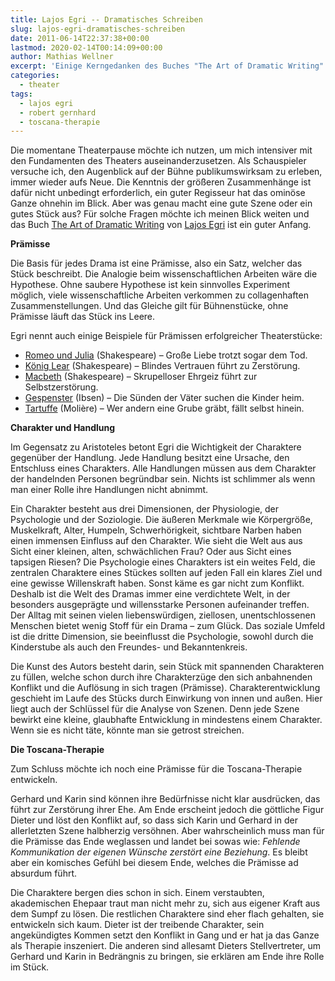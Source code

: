```yaml
---
title: Lajos Egri -- Dramatisches Schreiben
slug: lajos-egri-dramatisches-schreiben
date: 2011-06-14T22:37:38+00:00
lastmod: 2020-02-14T00:14:09+00:00
author: Mathias Wellner
excerpt: 'Einige Kerngedanken des Buches "The Art of Dramatic Writing" von Lajos Egri und Anwendung auf die Toscana-Therapie. '
categories:
  - theater
tags:
  - lajos egri
  - robert gernhard
  - toscana-therapie
---
```

Die momentane Theaterpause möchte ich nutzen, um mich intensiver mit den Fundamenten des Theaters auseinanderzusetzen. Als Schauspieler versuche ich, den Augenblick auf der Bühne publikumswirksam zu erleben, immer wieder aufs Neue. Die Kenntnis der größeren Zusammenhänge ist dafür nicht unbedingt erforderlich, ein guter Regisseur hat das ominöse Ganze ohnehin im Blick. Aber was genau macht eine gute Szene oder ein gutes Stück aus? Für solche Fragen möchte ich meinen Blick weiten und das Buch [The Art of Dramatic Writing](http://en.wikipedia.org/wiki/Lajos_Egri#The_Art_of_Dramatic_Writing) von [Lajos Egri](http://de.wikipedia.org/wiki/Lajos_Egri) ist ein guter Anfang. 

**Prämisse**

Die Basis für jedes Drama ist eine Prämisse, also ein Satz, welcher das Stück beschreibt. Die Analogie beim wissenschaftlichen Arbeiten wäre die Hypothese. Ohne saubere Hypothese ist kein sinnvolles Experiment möglich, viele wissenschaftliche Arbeiten verkommen zu collagenhaften Zusammenstellungen. Und das Gleiche gilt für Bühnenstücke, ohne Prämisse läuft das Stück ins Leere. 

Egri nennt auch einige Beispiele für Prämissen erfolgreicher Theaterstücke:

  * [Romeo und Julia](http://de.wikipedia.org/wiki/Romeo_und_Julia) (Shakespeare) &ndash; Große Liebe trotzt sogar dem Tod.
  * [König Lear](http://de.wikipedia.org/wiki/K%C3%B6nig_Lear) (Shakespeare) &ndash; Blindes Vertrauen führt zu Zerstörung.
  * [Macbeth](http://de.wikipedia.org/wiki/Macbeth_%28Shakespeare%29) (Shakespeare) &ndash; Skrupelloser Ehrgeiz führt zur Selbstzerstörung.
  * [Gespenster](http://de.wikipedia.org/wiki/Gespenster_%28Ibsen%29) (Ibsen) &ndash; Die Sünden der Väter suchen die Kinder heim.
  * [Tartuffe](http://de.wikipedia.org/wiki/Tartuffe) (Molière) &ndash; Wer andern eine Grube gräbt, fällt selbst hinein.

**Charakter und Handlung**

Im Gegensatz zu Aristoteles betont Egri die Wichtigkeit der Charaktere gegenüber der Handlung. Jede Handlung besitzt eine Ursache, den Entschluss eines Charakters. Alle Handlungen müssen aus dem Charakter der handelnden Personen begründbar sein. Nichts ist schlimmer als wenn man einer Rolle ihre Handlungen nicht abnimmt. 

Ein Charakter besteht aus drei Dimensionen, der Physiologie, der Psychologie und der Soziologie. Die äußeren Merkmale wie Körpergröße, Muskelkraft, Alter, Humpeln, Schwerhörigkeit, sichtbare Narben haben einen immensen Einfluss auf den Charakter. Wie sieht die Welt aus aus Sicht einer kleinen, alten, schwächlichen Frau? Oder aus Sicht eines tapsigen Riesen? Die Psychologie eines Charakters ist ein weites Feld, die zentralen Charaktere eines Stückes sollten auf jeden Fall ein klares Ziel und eine gewisse Willenskraft haben. Sonst käme es gar nicht zum Konflikt. Deshalb ist die Welt des Dramas immer eine verdichtete Welt, in der besonders ausgeprägte und willensstarke Personen aufeinander treffen. Der Alltag mit seinen vielen liebenswürdigen, ziellosen, unentschlossenen Menschen bietet wenig Stoff für ein Drama &ndash; zum Glück. Das soziale Umfeld ist die dritte Dimension, sie beeinflusst die Psychologie, sowohl durch die Kinderstube als auch den Freundes- und Bekanntenkreis. 

Die Kunst des Autors besteht darin, sein Stück mit spannenden Charakteren zu füllen, welche schon durch ihre Charakterzüge den sich anbahnenden Konflikt und die Auflösung in sich tragen (Prämisse). Charakterentwicklung geschieht im Laufe des Stücks durch Einwirkung von innen und außen. Hier liegt auch der Schlüssel für die Analyse von Szenen. Denn jede Szene bewirkt eine kleine, glaubhafte Entwicklung in mindestens einem Charakter. Wenn sie es nicht täte, könnte man sie getrost streichen. 

**Die Toscana-Therapie**

Zum Schluss möchte ich noch eine Prämisse für die Toscana-Therapie entwickeln. 

Gerhard und Karin sind können ihre Bedürfnisse nicht klar ausdrücken, das führt zur Zerstörung ihrer Ehe. Am Ende erscheint jedoch die göttliche Figur Dieter und löst den Konflikt auf, so dass sich Karin und Gerhard in der allerletzten Szene halbherzig versöhnen. Aber wahrscheinlich muss man für die Prämisse das Ende weglassen und landet bei sowas wie: _Fehlende Kommunikation der eigenen Wünsche zerstört eine Beziehung_. Es bleibt aber ein komisches Gefühl bei diesem Ende, welches die Prämisse ad absurdum führt. 

Die Charaktere bergen dies schon in sich. Einem verstaubten, akademischen Ehepaar traut man nicht mehr zu, sich aus eigener Kraft aus dem Sumpf zu lösen. Die restlichen Charaktere sind eher flach gehalten, sie entwickeln sich kaum. Dieter ist der treibende Charakter, sein angekündigtes Kommen setzt den Konflikt in Gang und er hat ja das Ganze als Therapie inszeniert. Die anderen sind allesamt Dieters Stellvertreter, um Gerhard und Karin in Bedrängnis zu bringen, sie erklären am Ende ihre Rolle im Stück. 